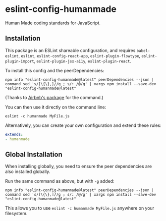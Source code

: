 # eslint-config-humanmade

Human Made coding standards for JavaScript.

## Installation

This package is an ESLint shareable configuration, and requires `babel-eslint`, `eslint`, `eslint-config-react-app`, `eslint-plugin-flowtype`, `eslint-plugin-import`, `eslint-plugin-jsx-a11y`, `eslint-plugin-react`.

To install this config and the peerDependencies:

```
npm info "eslint-config-humanmade@latest" peerDependencies --json | command sed 's/[\{\},]//g ; s/: /@/g' | xargs npm install --save-dev "eslint-config-humanmade@latest"
```

(Thanks to [Airbnb's package](https://www.npmjs.com/package/eslint-config-airbnb) for the command.)

You can then use it directly on the command line:

```
eslint -c humanmade MyFile.js
```

Alternatively, you can create your own configuration and extend these rules:
```yaml
extends:
- humanmade
```

## Global Installation

When installing globally, you need to ensure the peer dependencies are also installed globally.

Run the same command as above, but with `-g` added:

```
npm info "eslint-config-humanmade@latest" peerDependencies --json | command sed 's/[\{\},]//g ; s/: /@/g' | xargs npm install --save-dev "eslint-config-humanmade@latest"
```

This allows you to use `eslint -c humanmade MyFile.js` anywhere on your filesystem.
